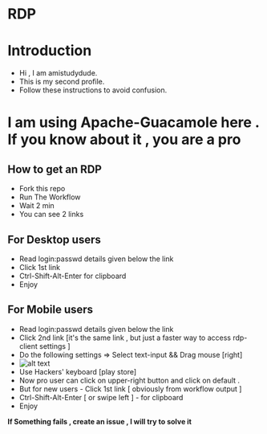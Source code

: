 # RDP
# Introduction
* Hi , I am amistudydude.
* This is my second profile.
* Follow these instructions to avoid confusion.
# **I am using Apache-Guacamole here . If you know about it , you are a pro**
## How to get an RDP
* Fork this repo
* Run The Workflow
* Wait 2 min
* You can see 2 links

## For Desktop users 
* Read login:passwd details given below the link
* Click 1st link
* Ctrl-Shift-Alt-Enter for clipboard
* Enjoy

## For Mobile users 
* Read login:passwd details given below the link
* Click 2nd link [it's the same link , but just a faster way to access rdp-client settings ]
* Do the following settings => Select text-input && Drag mouse [right]
* ![alt text](https://github.com/jhajikv-ji/no/blob/main/image.jpg?raw=true)
* Use Hackers' keyboard [play store]
* Now pro user can click on upper-right button and click on default .
* But for new users - Click 1st link [ obviously from workflow output ]
* Ctrl-Shift-Alt-Enter [ or swipe left ] - for clipboard 
* Enjoy


**If Something fails , create an issue , I will try to solve it**

